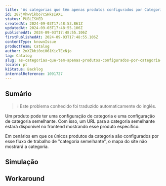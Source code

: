 ```yaml
---
title: 'As categorias que têm apenas produtos configurados por Categoria semelhante não aparecem no mapa do site'
id: 287jVhwVikbo7cSHksIAXL
status: PUBLISHED
createdAt: 2024-09-03T17:48:53.861Z
updatedAt: 2024-09-03T17:48:55.106Z
publishedAt: 2024-09-03T17:48:55.106Z
firstPublishedAt: 2024-09-03T17:48:55.106Z
contentType: knownIssue
productTeam: Catalog
author: 2mXZkbi0oi061KicTExNjo
tag: Catalog
slug: as-categorias-que-tem-apenas-produtos-configurados-por-categoria-semelhante-nao-aparecem-no-mapa-do-site
locale: pt
kiStatus: Backlog
internalReference: 1091727
---
```


## Sumário

>ℹ️ Este problema conhecido foi traduzido automaticamente do inglês.


Um produto pode ter uma configuração de categoria e uma configuração de categoria semelhante. Com isso, um URL para a categoria semelhante estará disponível no frontend mostrando esse produto específico.

Em cenários em que os únicos produtos da categoria são configurados por esse fluxo de trabalho de "categoria semelhante", o mapa do site não mostrará a categoria.

## Simulação



## Workaround



